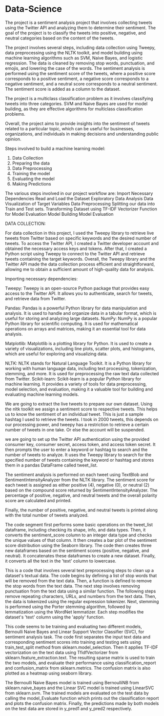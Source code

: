 # Data-Science

The project is a sentiment analysis project that involves collecting tweets using the Twitter API and analyzing them to determine their sentiment. The goal of the project is to classify the tweets into positive, negative, and neutral categories based on the content of the tweets.


The project involves several steps, including data collection using Tweepy, data preprocessing using the NLTK toolkit, and model building using machine learning algorithms such as SVM, Naive Bayes, and logistic regression. The data is cleaned by removing stop words, punctuation, and emojis, and lowering the case of the words.
The sentiment analysis is performed using the sentiment score of the tweets, where a positive score corresponds to a positive sentiment, a negative score corresponds to a negative sentiment, and a neutral score corresponds to a neutral sentiment. The sentiment score is added as a column to the dataset.


The project is a multiclass classification problem as it involves classifying tweets into three categories. SVM and Naive Bayes are used for model building, as they are effective algorithms for multiclass classification problems.


Overall, the project aims to provide insights into the sentiment of tweets related to a particular topic, which can be useful for businesses, organizations, and individuals in making decisions and understanding public opinion.

Steps involved to build a machine learning model:

1. Data Collection
2. Preparing the data
3. Data Preprocessing
4. Training the model
5. Evaluating the model
6. Making Predictions

The various steps involved in our project workflow are:
Import Necessary Dependencies
Read and Load the Dataset
Exploratory Data Analysis
Data Visualization of Target Variables
Data Preprocessing
Splitting our data into Train and Test sets.
Transforming Dataset using TF-IDF Vectorizer
Function for Model Evaluation
Model Building
Model Evaluation


DATA COLLECTION:

For data collection in this project, I used the Tweepy library to retrieve live tweets from Twitter based on specific keywords and the desired number of tweets. To access the Twitter API, I created a Twitter developer account and obtained the necessary access keys and tokens. After that, I created a Python script using Tweepy to connect to the Twitter API and retrieve tweets containing the target keywords. Overall, the Tweepy library and the Twitter API made the data collection process efficient and straightforward, allowing me to obtain a sufficient amount of high-quality data for analysis.


Importing necessary dependencies:


Tweepy: Tweepy is an open-source Python package that provides easy access to the Twitter API. It allows you to authenticate, search for tweets, and retrieve data from Twitter.


Pandas: Pandas is a powerful Python library for data manipulation and analysis. It is used to handle and organize data in a tabular format, which is useful for storing and analyzing large datasets.
NumPy: NumPy is a popular Python library for scientific computing. It is used for mathematical operations on arrays and matrices, making it an essential tool for data analysis.


Matplotlib: Matplotlib is a plotting library for Python. It is used to create a variety of visualizations, including line plots, scatter plots, and histograms, which are useful for exploring and visualizing data.


NLTK: NLTK stands for Natural Language Toolkit. It is a Python library for working with human language data, including text processing, tokenization, stemming, and more. It is used for preprocessing the raw text data collected from Twitter.
Scikit-learn: Scikit-learn is a popular Python library for machine learning. It provides a variety of tools for data preprocessing, model selection, and evaluation, making it a valuable tool for building and evaluating machine learning models.


We are going to extract the live tweets to prepare our own dataset. Using the nltk toolkit we assign a sentiment score to respective tweets. This helps us to know the sentiment of an individual tweet.
This is just a sample hashtag I used to retrieve the tweets. I took in 2000 tweets, this depends on our processing power, and tweepy has a restriction to retrieve a certain number of tweets in one take. Or else the account will be suspended.


we are going to set up the Twitter API authentication using the provided consumer key, consumer secret, access token, and access token secret. It then prompts the user to enter a keyword or hashtag to search and the number of tweets to analyze. It uses the Tweepy library to search for the specified number of tweets containing the keyword or hashtag and stores them in a pandas DataFrame called tweet_list.


The sentiment analysis is performed on each tweet using TextBlob and SentimentIntensityAnalyzer from the NLTK library. The sentiment score for each tweet is assigned as either positive (4), negative (0), or neutral (2) based on the compound score returned by SentimentIntensityAnalyzer. The percentage of positive, negative, and neutral tweets and the overall polarity score are calculated and printed.


Finally, the number of positive, negative, and neutral tweets is printed along with the total number of tweets analyzed.


The code segment first performs some basic operations on the tweet_list dataframe, including checking its shape, info, and data types. Then, it converts the sentiment_score column to an integer data type and checks the unique values of that column. It then creates a bar plot of the sentiment score distribution using the Seaborn library. The code then creates three new dataframes based on the sentiment scores (positive, negative, and neutral). It concatenates these dataframes to create a new dataset. Finally, it converts all the text in the 'text' column to lowercase.


This is a code that involves several text preprocessing steps to clean up a dataset's textual data. The code begins by defining a list of stop words that will be removed from the text data. Then, a function is defined to remove the stop words from the text data. The next step involves removing punctuation from the text data using a similar function. The following steps remove repeating characters, URLs, and numbers from the text data. Then, the data is tokenized using the regular expression tokenizer. Next, stemming is performed using the Porter stemming algorithm, followed by lemmatization using the WordNet lemmatizer. Each step modifies the dataset's 'text' column using the 'apply' function.


This code seems to be training and evaluating two different models, Bernoulli Naive Bayes and Linear Support Vector Classifier (SVC), for sentiment analysis task. The code first separates the input text data and corresponding sentiment scores into training and testing sets using train_test_split method from sklearn.model_selection. Then it applies TF-IDF vectorization on the text data using TfidfVectorizer from sklearn.feature_extraction.text. The resulting sparse matrix is used to train the two models, and evaluate their performance using classification_report and confusion_matrix from sklearn.metrics. The confusion matrix is also plotted as a heatmap using seaborn library.


The Bernoulli Naive Bayes model is trained using BernoulliNB from sklearn.naive_bayes and the Linear SVC model is trained using LinearSVC from sklearn.svm. The trained models are evaluated on the test data by calling the model_Evaluate function which prints out the classification report and plots the confusion matrix. Finally, the predictions made by both models on the test data are stored in y_pred1 and y_pred2 respectively.

